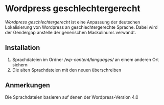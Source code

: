 # Wordpress geschlechtergerecht

*Wordpress geschlechtergerecht* ist eine Anpassung der deutschen Lokalisierung von Wordpress an geschlechtergerechte Sprache. Dabei wird der Gendergap anstelle der generischen Maskulinums verwandt.

## Installation

1. Sprachdateien im Ordner */wp-content/languages/* an einem anderen Ort sichern
2. Die alten Sprachdateien mit den neuen überschreiben

## Anmerkungen
Die Sprachdateien basieren auf denen der Wordpress-Version 4.0
